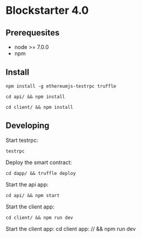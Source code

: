 # Blockstarter 4.0

## Prerequesites

* node >= 7.0.0
* npm

## Install

```
npm install -g ethereumjs-testrpc truffle
```

```
cd api/ && npm install
```

```
cd client/ && npm install
```


## Developing

Start testrpc:
```
testrpc
```

Deploy the smart contract:
```
cd dapp/ && truffle deploy
```

Start the api app:
```
cd api/ && npm start
```

Start the client app:
```
cd client/ && npm run dev
```
Start the client app:
cd client app: // && npm run dev
